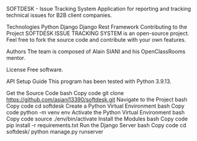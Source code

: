 SOFTDESK - Issue Tracking System
Application for reporting and tracking technical issues for B2B client companies.

Technologies
Python
Django
Django Rest Framework
Contributing to the Project
SOFTDESK ISSUE TRACKING SYSTEM is an open-source project. Feel free to fork the source code and contribute with your own features.

Authors
The team is composed of Alain SIANI and his OpenClassRooms mentor.

License
Free software.

API Setup Guide
This program has been tested with Python 3.9.13.

Get the Source Code
bash
Copy code
git clone https://github.com/asiani13390/softdesk.git
Navigate to the Project
bash
Copy code
cd softdesk
Create a Python Virtual Environment
bash
Copy code
python -m venv env
Activate the Python Virtual Environment
bash
Copy code
source ./env/bin/activate
Install the Modules
bash
Copy code
pip install -r requirements.txt
Run the Django Server
bash
Copy code
cd softdesk/
python manage.py runserver
